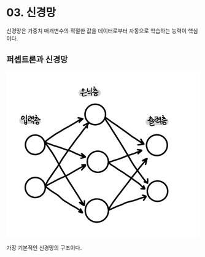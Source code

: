 # 03. 신경망

신경망은 가중치 매개변수의 적절한 값을 데이터로부터 자동으로 학습하는 능력이 핵심이다.



## 퍼셉트론과 신경망
![신경망의 예](./img/01.PNG)

가장 기본적인 신경망의 구조이다.
